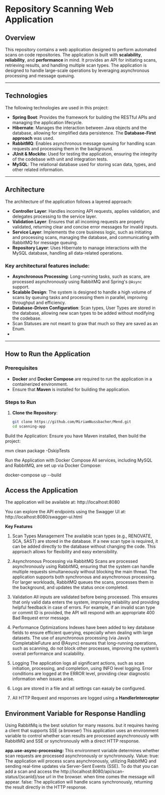 # Repository Scanning Web Application

## Overview

This repository contains a web application designed to perform automated scans on code repositories. The application is built with **scalability**, **reliability**, and **performance** in mind. It provides an API for initiating scans, retrieving results, and handling multiple scan types. The application is designed to handle large-scale operations by leveraging asynchronous processing and message queuing.

---

## Technologies

The following technologies are used in this project:

- **Spring Boot**: Provides the framework for building the RESTful APIs and managing the application lifecycle.
- **Hibernate**: Manages the interaction between Java objects and the database, allowing for simplified data persistence. The **Database-First approach** was used.
- **RabbitMQ**: Enables asynchronous message queuing for handling scan requests and processing them in the background.
- **JUnit & Mockito**: Used for testing the application, ensuring the integrity of the codebase with unit and integration tests.
- **MySQL**: The relational database used for storing scan data, types, and other related information.

---

## Architecture

The architecture of the application follows a layered approach:

- **Controller Layer**: Handles incoming API requests, applies validation, and delegates processing to the service layer.
- **Validation Layer**: Ensures that all incoming requests are properly validated, returning clear and concise error messages for invalid inputs.
- **Service Layer**: Implements the core business logic, such as initiating and processing scans, managing the database, and communicating with RabbitMQ for message queuing.
- **Repository Layer**: Uses Hibernate to manage interactions with the MySQL database, handling all data-related operations.

### Key architectural features include:

- **Asynchronous Processing**: Long-running tasks, such as scans, are processed asynchronously using RabbitMQ and Spring's `@Async` support.
- **Scalable Design**: The system is designed to handle a high volume of scans by queuing tasks and processing them in parallel, improving throughput and efficiency.
- **Database-Driven Configuration**: Scan types, User Types are stored in the database, allowing new scan types to be added without modifying the codebase. 
- Scan Statuses are not meant to graw that much so they are saved as an Enum.
- 

---

## How to Run the Application

### Prerequisites

- **Docker** and **Docker Compose** are required to run the application in a containerized environment.
- Ensure that **Maven** is installed for building the application.

### Steps to Run

1. **Clone the Repository**:
   ```bash
   git clone https://github.com/MiriamNussbacher/Mend.git
   cd scanning-app
Build the Application: Ensure you have Maven installed, then build the project:


mvn clean package -DskipTests


Run the Application with Docker Compose
All services, including MySQL and RabbitMQ, are set up via Docker Compose:

docker-compose up --build

## Access the Application ##
The application will be available at:
http://localhost:8080

You can explore the API endpoints using the Swagger UI at:
http://localhost:8080/swagger-ui.html

**Key Features**
1. Scan Types Management
   The available scan types (e.g., RENOVATE, SCA, SAST) are stored in the database. If a new scan type is required, it can be added directly to the database without changing the code. This approach allows for flexibility and easy extensibility.

2. Asynchronous Processing via RabbitMQ
   Scans are processed asynchronously using RabbitMQ, ensuring that the system can handle multiple requests simultaneously without blocking the main thread. The application supports both synchronous and asynchronous processing. For larger workloads, RabbitMQ queues the scans, processes them in the background, and updates the status once completed.

3. Validation
   All inputs are validated before being processed. This ensures that only valid data enters the system, improving reliability and providing helpful feedback in case of errors. For example, if an invalid scan type or commit ID is provided, the API will respond with an appropriate 400 Bad Request error message.

4. Performance Optimizations
   Indexes have been added to key database fields to ensure efficient querying, especially when dealing with large datasets.
   The use of asynchronous processing (via Java’s CompletableFuture and @Async) ensures that long-running operations, such as scanning, do not block other processes, improving the system’s overall performance and scalability.
5. Logging
   The application logs all significant actions, such as scan initiation, processing, and completion, using INFO level logging. Error conditions are logged at the ERROR level, providing clear diagnostic information when issues arise.
6. Logs are stored in a file and all settings can easaly be configured.
7. All HTTP Request and responses are logged using a **HandlerInterceptor**


## Environment Variable for Response Handling ##
Using RabbitMq is the best solution for many reasons. but it requires having a client that supports SSE (a browser)
This application uses an environment variable to control whether scan results are processed asynchronously with RabbitMQ and SSE
or synchronously with a direct HTTP response.

**app.use-async-processing:**
This environment variable determines whether scan requests are processed asynchronously or synchronously.
Value:
true: The application will process scans asynchronously, utilizing RabbitMQ and sending real-time updates via Server-Sent Events (SSE).
To do that you can add a scan and access the http://localhost:8080/api/scan-status/{scanId}/sse url in the browser. when time comes the message will appear.
false: The application will handle scans synchronously, returning the result directly in the HTTP response.
